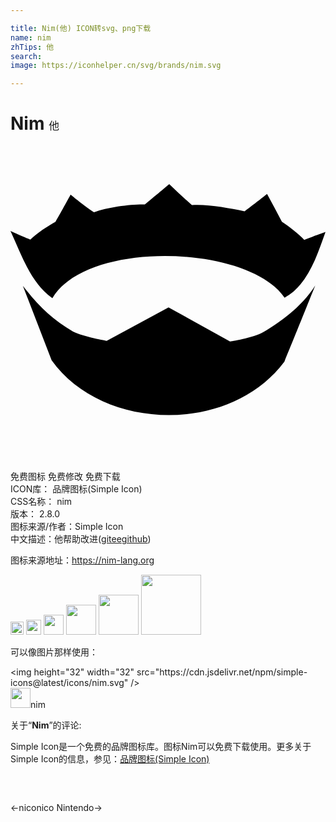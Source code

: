 ```yaml
---

title: Nim(他) ICON转svg、png下载
name: nim
zhTips: 他
search: 
image: https://iconhelper.cn/svg/brands/nim.svg

---
```


# Nim  <small style="font-size: 60%;font-weight: 100">他</small>

<div id="svg" class="svg-wrap">
<svg role="img" viewBox="0 0 24 24" xmlns="http://www.w3.org/2000/svg"><title>Nim icon</title><path d="M12.095 2.9s-.92.778-1.857 1.55c-.964-.032-2.856.199-3.88.598C5.412 4.408 4.582 3.7 4.582 3.7s-.709 1.305-1.154 2.07c-.662.377-1.325.8-1.917 1.36C.824 6.84.026 6.482 0 6.471c.911 1.966 1.524 3.935 3.19 5.119 2.654-4.483 14.983-4.07 17.691-.025 1.75-.977 2.43-3.078 3.119-5.018-.075.026-1.012.362-1.619.61-.363-.423-1.217-1.072-1.702-1.385a96.008 96.008 0 00-1.131-2.122s-.794.632-1.715 1.322c-1.243-.246-2.747-.544-4.012-.47A52.988 52.988 0 0112.095 2.9z M.942 10.65l2.189 5.671c3.801 5.366 13.508 5.739 17.74.104 1.001-2.415 2.352-5.808 2.352-5.808-1.086 1.721-2.852 2.909-3.94 3.549-.774.453-2.558.727-2.558.727l-4.684-2.597-4.71 2.545s-1.761-.303-2.558-.701c-1.608-.919-2.69-2.004-3.83-3.49z"/></svg>
</div>
<detail full-name='nim'></detail>

<div class="detail-page">
<p>
<span><span class="badge-success badge">免费图标</span> <span class="badge-success badge">免费修改</span>  <span class="badge-success badge">免费下载</span> </span>
<br/>
<span>
ICON库：
<span class="badge-secondary badge">品牌图标(Simple Icon)</span> 
</span>
<br/>
<span>
CSS名称：
<span class="badge-secondary badge">nim</span> 
</span>

<br/>
<span>
版本：
<span class="badge-secondary badge">2.8.0</span> 
</span>
<br/>
<span>图标来源/作者：<span class="badge-light badge">Simple Icon</span></span> 
<br/>
<span class="zh-detail">中文描述：<span class="badge-primary badge">他</span><span class="help-link"><span>帮助改进</span>(<a href="https://gitee.com/liuwave/icon-helper/edit/master/json/brands/nim.json" target="_blank" rel="noopener noreferrer">gitee</a><a href="https://github.com/liuwave/icon-helper/edit/master/json/brands/nim.json" target="_blank" rel="noopener noreferrer">github</a></span>)</span><br/>
</p>
</div><div class="description description alert alert-light"><p>图标来源地址：<a href="https://nim-lang.org" target="_blank" rel="noopener noreferrer">https://nim-lang.org</a></p></div>
<div class="alert alert-dark">
<img height="21" width="21" src="https://cdn.jsdelivr.net/npm/simple-icons@latest/icons/nim.svg" />
<img height="24" width="24" src="https://cdn.jsdelivr.net/npm/simple-icons@latest/icons/nim.svg" />
<img height="32" width="32" src="https://cdn.jsdelivr.net/npm/simple-icons@latest/icons/nim.svg" />
<img height="48" width="48" src="https://cdn.jsdelivr.net/npm/simple-icons@latest/icons/nim.svg" />
<img height="64" width="64" src="https://cdn.jsdelivr.net/npm/simple-icons@latest/icons/nim.svg" />
<img height="96" width="96" src="https://cdn.jsdelivr.net/npm/simple-icons@latest/icons/nim.svg" />

</div>
<div>
  <p>可以像图片那样使用：    
  </p>
  <div class="alert alert-primary" style="font-size: 14px">
    &lt;img height="32" width="32" src="https://cdn.jsdelivr.net/npm/simple-icons@latest/icons/nim.svg" /&gt;
    <copy-btn content='<img height="32" width="32" src="https://cdn.jsdelivr.net/npm/simple-icons@latest/icons/nim.svg" />'></copy-btn>
  </div>
  <div class="alert alert-secondary">
    <img height="32" width="32" src="https://cdn.jsdelivr.net/npm/simple-icons@latest/icons/nim.svg" />nim
    <copy-btn content="nim" btn-title="复制图标名称"></copy-btn>
  </div>
</div>
<div class="icon-detail__container">
<p>关于“<b>Nim</b>”的评论:</p>
</div>
<Vssue title="关于“Nim”的评论" />
<div><p>Simple Icon是一个免费的品牌图标库。图标Nim可以免费下载使用。更多关于  Simple Icon的信息，参见：<a target="_blank" href="https://iconhelper.cn/brands.html">品牌图标(Simple Icon)</a>
</p></div>


<div style="padding:2rem 0 " class="page-nav"><p class="inner"><span class="prev">←<router-link to="/icon/niconico.html">niconico</router-link></span> <span class="next"><router-link to="/icon/nintendo.html">Nintendo</router-link>→</span></p></div>
